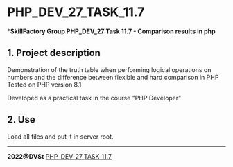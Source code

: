 # PHP_DEV_27_TASK_11.7
***SkillFactory Group PHP_DEV_27 Task 11.7 - Comparison results in php**

## 1. Project description 

Demonstration of the truth table when performing logical operations on numbers and the difference between flexible and hard comparison in PHP
Tested on PHP version 8.1

Developed as a practical task in the course "PHP Developer"

## 2. Use

Load all files and put it in server root.

***

**2022@DVSt** [PHP_DEV_27_TASK_11.7](https://github.com/SotnikovDV/PHP_DEV_27_TASK_11.7.git)
